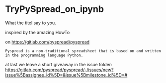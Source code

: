 # TryPySpread_on_ipynb

What the titel say to you.

inspired by the amazing HowTo 

on https://gitlab.com/pyspread/pyspread

`Pyspread is a non-traditional spreadsheet that is based on and written in the programming language Python.`

at last we leave a short giveaway in the issue folder:
https://gitlab.com/pyspread/pyspread/-/issues/new?issue%5Bassignee_id%5D=&issue%5Bmilestone_id%5D=#
